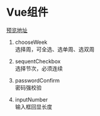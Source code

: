 # Vue组件
[预览地址](https://xiamijun.github.io/my-Vue-components/dist)
1. chooseWeek  
选择周，可全选、选单周、选双周  

2. sequentCheckbox  
选择节次，必须连续  

3. passwordConfirm  
密码强校验

4. inputNumber  
输入框回显长度
